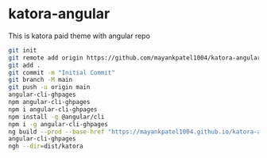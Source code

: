 # katora-angular
This is katora paid theme with angular repo

```bash
git init
git remote add origin https://github.com/mayankpatel1004/katora-angular.git
git add .
git commit -m "Initial Commit"
git branch -M main
git push -u origin main
angular-cli-ghpages
npm angular-cli-ghpages
npm i angular-cli-ghpages
npm install -g @angular/cli
npm i -g angular-cli-ghpages
ng build --prod --base-href "https://mayankpatel1004.github.io/katora-angular"
angular-cli-ghpages
ngh --dir=dist/katora
```

